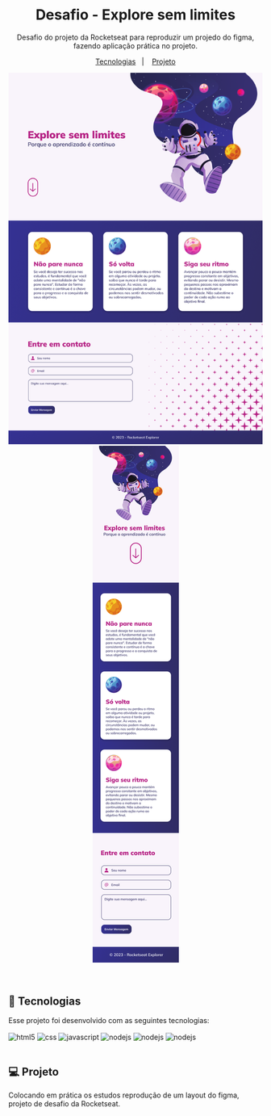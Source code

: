<h1 align="center"> Desafio - Explore sem limites </h1>

<p align="center">
Desafio do projeto da Rocketseat para reproduzir um projedo do figma, fazendo aplicação prática no projeto. <br/>
</p>

<p align="center">
  <a href="#🚀-tecnologias">Tecnologias</a>&nbsp;&nbsp;&nbsp;|&nbsp;&nbsp;&nbsp;
  <a href="#💻-projeto">Projeto</a>
</p>

<p align="center">
  <img alt="" src="./assets/Desktop - 1.png">
  <img alt="" src="./assets/iPhone 14 Pro Max - 1.png">
</p>

<br>

## 🚀 Tecnologias

Esse projeto foi desenvolvido com as seguintes tecnologias:

<div>
    <img align="center" alt="html5" src="https://img.shields.io/badge/HTML5-E34F26?style=for-the-badge&logo=html5&logoColor=white" />
    <img align="center" alt="css" src="https://img.shields.io/badge/CSS3-1572B6?style=for-the-badge&logo=css3&logoColor=white" />
    <img align="center" alt="javascript" src="https://img.shields.io/badge/JavaScript-F7DF1E?style=for-the-badge&logo=javascript&logoColor=black" />
    <img align="center" alt="nodejs" src="https://img.shields.io/badge/GitHub-100000?style=for-the-badge&logo=github&logoColor=white" />
    <img align="center" alt="nodejs" src="https://img.shields.io/badge/GIT-E44C30?style=for-the-badge&logo=git&logoColor=white" />
    <img align="center" alt="nodejs" src="https://img.shields.io/badge/Figma-F24E1E?style=for-the-badge&logo=figma&logoColor=purple" />
</div><br>

## 💻 Projeto

Colocando em prática os estudos reprodução de um layout do figma, projeto de desafio da Rocketseat.


